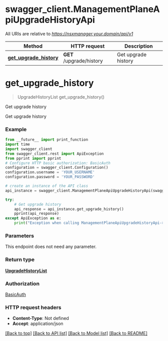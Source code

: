 # swagger_client.ManagementPlaneApiUpgradeHistoryApi

All URIs are relative to *https://nsxmanager.your.domain/api/v1*

Method | HTTP request | Description
------------- | ------------- | -------------
[**get_upgrade_history**](ManagementPlaneApiUpgradeHistoryApi.md#get_upgrade_history) | **GET** /upgrade/history | Get upgrade history

# **get_upgrade_history**
> UpgradeHistoryList get_upgrade_history()

Get upgrade history

Get upgrade history

### Example
```python
from __future__ import print_function
import time
import swagger_client
from swagger_client.rest import ApiException
from pprint import pprint
# Configure HTTP basic authorization: BasicAuth
configuration = swagger_client.Configuration()
configuration.username = 'YOUR_USERNAME'
configuration.password = 'YOUR_PASSWORD'

# create an instance of the API class
api_instance = swagger_client.ManagementPlaneApiUpgradeHistoryApi(swagger_client.ApiClient(configuration))

try:
    # Get upgrade history
    api_response = api_instance.get_upgrade_history()
    pprint(api_response)
except ApiException as e:
    print("Exception when calling ManagementPlaneApiUpgradeHistoryApi->get_upgrade_history: %s\n" % e)
```

### Parameters
This endpoint does not need any parameter.

### Return type

[**UpgradeHistoryList**](UpgradeHistoryList.md)

### Authorization

[BasicAuth](../README.md#BasicAuth)

### HTTP request headers

 - **Content-Type**: Not defined
 - **Accept**: application/json

[[Back to top]](#) [[Back to API list]](../README.md#documentation-for-api-endpoints) [[Back to Model list]](../README.md#documentation-for-models) [[Back to README]](../README.md)

